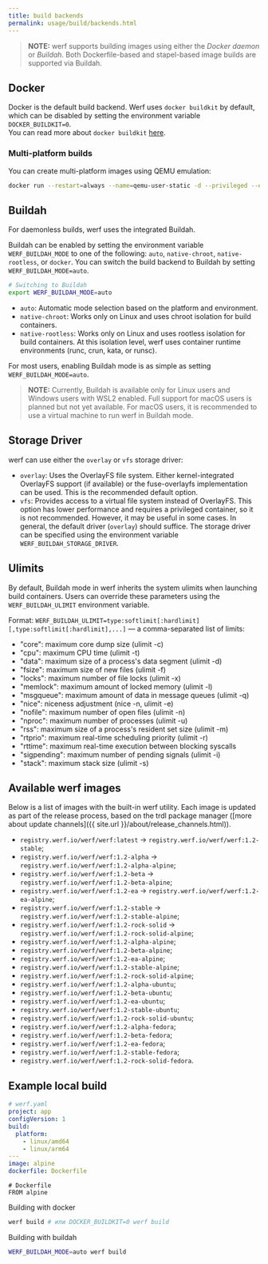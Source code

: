 ```yaml
---
title: build backends
permalink: usage/build/backends.html
---
```


> **NOTE:** werf supports building images using either the _Docker daemon_ or _Buildah_. Both Dockerfile-based and stapel-based image builds are supported via Buildah.

## Docker

Docker is the default build backend. Werf uses `docker buildkit` by default, which can be disabled by setting the environment variable `DOCKER_BUILDKIT=0`.  
You can read more about `docker buildkit` [here](https://docs.docker.com/build/buildkit/).

### Multi-platform builds

You can create multi-platform images using QEMU emulation:

```bash
docker run --restart=always --name=qemu-user-static -d --privileged --entrypoint=/bin/sh multiarch/qemu-user-static -c "/register --reset -p yes && tail -f /dev/null"
```

## Buildah

For daemonless builds, werf uses the integrated Buildah.

Buildah can be enabled by setting the environment variable `WERF_BUILDAH_MODE` to one of the following: `auto`, `native-chroot`, `native-rootless`, or `docker`.
You can switch the build backend to Buildah by setting `WERF_BUILDAH_MODE=auto`.

```bash
# Switching to Buildah
export WERF_BUILDAH_MODE=auto
```

* `auto`: Automatic mode selection based on the platform and environment.
* `native-chroot`: Works only on Linux and uses chroot isolation for build containers.
* `native-rootless`: Works only on Linux and uses rootless isolation for build containers. At this isolation level, werf uses container runtime environments (runc, crun, kata, or runsc).

For most users, enabling Buildah mode is as simple as setting `WERF_BUILDAH_MODE=auto`.

> **NOTE:** Currently, Buildah is available only for Linux users and Windows users with WSL2 enabled. Full support for macOS users is planned but not yet available. For macOS users, it is recommended to use a virtual machine to run werf in Buildah mode.

## Storage Driver

werf can use either the `overlay` or `vfs` storage driver:

* `overlay`: Uses the OverlayFS file system. Either kernel-integrated OverlayFS support (if available) or the fuse-overlayfs implementation can be used. This is the recommended default option.
* `vfs`: Provides access to a virtual file system instead of OverlayFS. This option has lower performance and requires a privileged container, so it is not recommended. However, it may be useful in some cases.
In general, the default driver (`overlay`) should suffice. The storage driver can be specified using the environment variable `WERF_BUILDAH_STORAGE_DRIVER`.

## Ulimits

By default, Buildah mode in werf inherits the system ulimits when launching build containers. Users can override these parameters using the `WERF_BUILDAH_ULIMIT` environment variable.

Format: `WERF_BUILDAH_ULIMIT=type:softlimit[:hardlimit][,type:softlimit[:hardlimit],...]` — a comma-separated list of limits:

* "core": maximum core dump size (ulimit -c)
* "cpu": maximum CPU time (ulimit -t)
* "data": maximum size of a process's data segment (ulimit -d)
* "fsize": maximum size of new files (ulimit -f)
* "locks": maximum number of file locks (ulimit -x)
* "memlock": maximum amount of locked memory (ulimit -l)
* "msgqueue": maximum amount of data in message queues (ulimit -q)
* "nice": niceness adjustment (nice -n, ulimit -e)
* "nofile": maximum number of open files (ulimit -n)
* "nproc": maximum number of processes (ulimit -u)
* "rss": maximum size of a process's resident set size (ulimit -m)
* "rtprio": maximum real-time scheduling priority (ulimit -r)
* "rttime": maximum real-time execution between blocking syscalls
* "sigpending": maximum number of pending signals (ulimit -i)
* "stack": maximum stack size (ulimit -s)

## Available werf images

Below is a list of images with the built-in werf utility. Each image is updated as part of the release process, based on the trdl package manager ([more about update channels]({{ site.url }}/about/release_channels.html)).

* `registry.werf.io/werf/werf:latest` -> `registry.werf.io/werf/werf:1.2-stable`;
* `registry.werf.io/werf/werf:1.2-alpha` -> `registry.werf.io/werf/werf:1.2-alpha-alpine`;
* `registry.werf.io/werf/werf:1.2-beta` -> `registry.werf.io/werf/werf:1.2-beta-alpine`;
* `registry.werf.io/werf/werf:1.2-ea` -> `registry.werf.io/werf/werf:1.2-ea-alpine`;
* `registry.werf.io/werf/werf:1.2-stable` -> `registry.werf.io/werf/werf:1.2-stable-alpine`;
* `registry.werf.io/werf/werf:1.2-rock-solid` -> `registry.werf.io/werf/werf:1.2-rock-solid-alpine`;
* `registry.werf.io/werf/werf:1.2-alpha-alpine`;
* `registry.werf.io/werf/werf:1.2-beta-alpine`;
* `registry.werf.io/werf/werf:1.2-ea-alpine`;
* `registry.werf.io/werf/werf:1.2-stable-alpine`;
* `registry.werf.io/werf/werf:1.2-rock-solid-alpine`;
* `registry.werf.io/werf/werf:1.2-alpha-ubuntu`;
* `registry.werf.io/werf/werf:1.2-beta-ubuntu`;
* `registry.werf.io/werf/werf:1.2-ea-ubuntu`;
* `registry.werf.io/werf/werf:1.2-stable-ubuntu`;
* `registry.werf.io/werf/werf:1.2-rock-solid-ubuntu`;
* `registry.werf.io/werf/werf:1.2-alpha-fedora`;
* `registry.werf.io/werf/werf:1.2-beta-fedora`;
* `registry.werf.io/werf/werf:1.2-ea-fedora`;
* `registry.werf.io/werf/werf:1.2-stable-fedora`;
* `registry.werf.io/werf/werf:1.2-rock-solid-fedora`.

## Example local build

```yaml
# werf.yaml
project: app
configVersion: 1
build:
  platform:
    - linux/amd64
    - linux/arm64
---
image: alpine
dockerfile: Dockerfile
```

```
# Dockerfile
FROM alpine
```
Building with docker

```bash
werf build # или DOCKER_BUILDKIT=0 werf build
```

Building with buildah

```bash
WERF_BUILDAH_MODE=auto werf build
```

